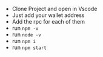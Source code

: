 - Clone Project and open in Vscode
- Just add your wallet address
- Add the rpc for each of them
- run `npm -v`
- run `node -v`
- run `npm i`
- run `npm start`
